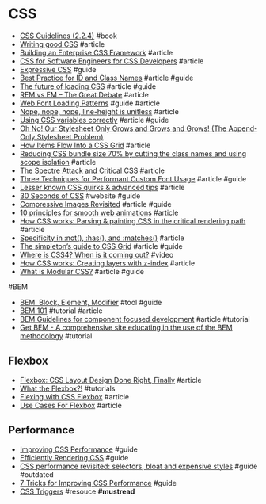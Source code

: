 # CSS

- [CSS Guidelines (2.2.4)](http://cssguidelin.es) #book
- [Writing good CSS](http://markrabey.com/2014/11/07/writing-good-css) #article
- [Building an Enterprise CSS Framework](https://medium.com/salesforce-ux/building-an-enterprise-framework-is-hard-1e8d8b33e082) #article
- [CSS for Software Engineers for CSS Developers](https://speakerdeck.com/csswizardry/css-for-software-engineers-for-css-developers) #article
- [Expressive CSS](http://johnpolacek.github.io/expressive-css) #guide
- [Best Practice for ID and Class Names](http://meiert.com/en/blog/20080812/best-practice-ids-and-classes) #article #guide
- [The future of loading CSS](https://jakearchibald.com/2016/link-in-body/) #article #guide
- [REM vs EM – The Great Debate](http://zellwk.com/blog/rem-vs-em/) #article
- [Web Font Loading Patterns](https://www.bramstein.com/writing/web-font-loading-patterns.html) #guide #article
- [Nope, nope, nope, line-height is unitless](http://allthingssmitty.com/2017/01/30/nope-nope-nope-line-height-is-unitless) #article
- [Using CSS variables correctly](https://madebymike.com.au/writing/using-css-variables) #article #guide
- [Oh No! Our Stylesheet Only Grows and Grows and Grows! (The Append-Only Stylesheet Problem)](https://css-tricks.com/oh-no-stylesheet-grows-grows-grows-append-stylesheet-problem/)
- [How Items Flow Into a CSS Grid](http://gedd.ski/post/grid-item-placement) #article
- [Reducing CSS bundle size 70% by cutting the class names and using scope isolation](https://medium.freecodecamp.org/reducing-css-bundle-size-70-by-cutting-the-class-names-and-using-scope-isolation-625440de600b) #article
- [The Spectre Attack and Critical CSS](https://www.filamentgroup.com/lab/spectre-js-cookie.html) #article
- [Three Techniques for Performant Custom Font Usage](https://css-tricks.com/three-techniques-performant-custom-font-usage) #article #guide
- [Lesser known CSS quirks & advanced tips](https://medium.com/@peedutuisk/lesser-known-css-quirks-oddities-and-advanced-tips-css-is-awesome-8ee3d16295bb) #article
- [30 Seconds of CSS](https://atomiks.github.io/30-seconds-of-css) #website #guide
- [Compressive Images Revisited](https://timkadlec.com/remembers/2018-03-22-compressive-images-revisited) #article #guide
- [10 principles for smooth web animations](https://blog.gyrosco.pe/smooth-css-animations-7d8ffc2c1d29) #article
- [How CSS works: Parsing & painting CSS in the critical rendering path](https://blog.logrocket.com/how-css-works-parsing-painting-css-in-the-critical-rendering-path-b3ee290762d3) #article
- [Specificity in :not(), :has(), and :matches()](https://meyerweb.com/eric/thoughts/2018/06/05/specificity-in-not-has-and-matches/) #article
- [The simpleton’s guide to CSS Grid](https://blog.logrocket.com/the-simpletons-guide-to-css-grid-1767565b3cf7) #article #guide
- [Where is CSS4? When is it coming out?](https://www.youtube.com/watch?v=Jtmkk6odggs) #video
- [How CSS works: Creating layers with z-index](https://blog.logrocket.com/how-css-works-creating-layers-with-z-index-6a20afe1550e) #article
- [What is Modular CSS?](https://spaceninja.com/2018/09/17/what-is-modular-css) #article #guide 

#BEM

- [BEM. Block, Element, Modifier](https://en.bem.info) #tool #guide
- [BEM 101](https://css-tricks.com/bem-101) #tutorial #article
- [BEM Guidelines for component focused development](http://www.joelambert.co.uk/article/bem-guidelines) #article #tutorial
- [Get BEM - A comprehensive site educating in the use of the BEM methodology](http://getbem.com) #tutorial

## Flexbox

- [Flexbox: CSS Layout Design Done Right, Finally](https://medium.com/@effectiveui/flexbox-css-layout-design-done-right-finally-d8f712923060) #article
- [What the Flexbox?!](http://flexbox.io) #tutorials
- [Flexing with CSS Flexbox](https://blog.logrocket.com/flexing-with-css-flexbox-b7940b329a8a) #article
- [Use Cases For Flexbox](https://www.smashingmagazine.com/2018/10/flexbox-use-cases) #article

## Performance

- [Improving CSS Performance](http://johnotander.com/css/2015/06/10/css-performance) #guide
- [Efficiently Rendering CSS](https://css-tricks.com/efficiently-rendering-css) #guide
- [CSS performance revisited: selectors, bloat and expensive styles](https://benfrain.com/css-performance-revisited-selectors-bloat-expensive-styles) #guide #outdated
- [7 Tricks for Improving CSS Performance](https://www.keycdn.com/blog/css-performance) #guide
- [CSS Triggers](https://csstriggers.com) #resouce **#mustread**
